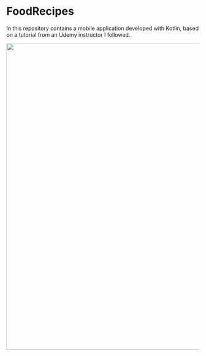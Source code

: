 # FoodRecipes
In this repository contains a mobile application developed with Kotlin, based on a tutorial from an Udemy instructor I followed.


<img src="https://user-images.githubusercontent.com/66571666/232256687-33fcc4d1-56bb-4e49-9b87-8725ed6d4763.png" width="600" height="800">
